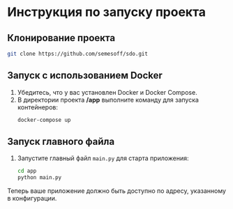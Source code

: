 # Инструкция по запуску проекта

## Клонирование проекта

   ```sh
   git clone https://github.com/semesoff/sdo.git
   ```

## Запуск с использованием Docker

1. Убедитесь, что у вас установлен Docker и Docker Compose.
2. В директории проекта **/app** выполните команду для запуска контейнеров:
    ```sh
    docker-compose up
    ```

## Запуск главного файла

1. Запустите главный файл `main.py` для старта приложения:
    ```sh
    cd app
    python main.py
    ```

Теперь ваше приложение должно быть доступно по адресу, указанному в конфигурации.